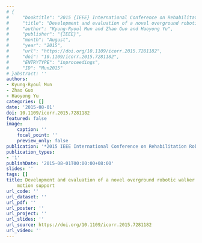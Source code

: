 ```yaml
---
# {
#     "booktitle": "2015 {IEEE} International Conference on Rehabilitation Robotics ({ICORR})",
#     "title": "Development and evaluation of a novel overground robotic walker for pelvic motion support",
#     "author": "Kyung-Ryoul Mun and Zhao Guo and Haoyong Yu",
#     "publisher": "{IEEE}",
#     "month": "August",
#     "year": "2015",
#     "url": "https://doi.org/10.1109/icorr.2015.7281182",
#     "doi": "10.1109/icorr.2015.7281182",
#     "ENTRYTYPE": "inproceedings",
#     "ID": "Mun2015"
# }abstract: ''
authors:
- Kyung-Ryoul Mun
- Zhao Guo
- Haoyong Yu
categories: []
date: '2015-08-01'
doi: 10.1109/icorr.2015.7281182
featured: false
image:
    caption: ''
    focal_point: ''
    preview_only: false
publication: '*2015 IEEE International Conference on Rehabilitation Robotics (ICORR),August*'
publication_types:
- '1'
publishDate: '2015-08-01T00:00:00+08:00'
slides: ''
tags: []
title: Development and evaluation of a novel overground robotic walker for pelvic
    motion support
url_code: ''
url_dataset: ''
url_pdf: ''
url_poster: ''
url_project: ''
url_slides: ''
url_source: https://doi.org/10.1109/icorr.2015.7281182
url_video: ''
---
```

